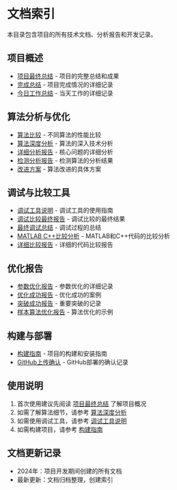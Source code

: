# 文档索引

本目录包含项目的所有技术文档、分析报告和开发记录。

## 项目概述
- [项目最终总结](PROJECT_FINAL_SUMMARY.md) - 项目的完整总结和成果
- [完成总结](COMPLETION_SUMMARY.md) - 项目完成情况的详细记录
- [今日工作总结](TODAY_WORK_SUMMARY.md) - 当天工作的详细记录

## 算法分析与优化
- [算法比较](ALGORITHM_COMPARISON.md) - 不同算法的性能比较
- [算法深度分析](ALGORITHM_DEEP_ANALYSIS.md) - 算法的深入技术分析
- [详细分析报告](DETAILED_ANALYSIS_REPORT.md) - 核心问题的详细分析
- [检测分析报告](DETECTION_ANALYSIS_REPORT.md) - 检测算法的分析结果
- [改进方案](IMPROVEMENTS.md) - 算法改进的具体方案

## 调试与比较工具
- [调试工具说明](DEBUG_TOOLS_README.md) - 调试工具的使用指南
- [调试比较最终报告](DEBUG_COMPARISON_FINAL_REPORT.md) - 调试比较的最终结果
- [最终调试总结](FINAL_DEBUG_SUMMARY.md) - 调试过程的总结
- [MATLAB C++比较分析](MATLAB_C_COMPARISON_ANALYSIS.md) - MATLAB和C++代码的比较分析
- [详细比较报告](DETAILED_COMPARISON_REPORT.md) - 详细的代码比较报告

## 优化报告
- [参数优化报告](ARGV_OPTIMIZATION_REPORT.md) - 参数优化的详细记录
- [优化成功报告](OPTIMIZATION_SUCCESS_REPORT.md) - 优化成功的案例
- [突破成功报告](BREAKTHROUGH_SUCCESS_REPORT.md) - 重要突破的记录
- [样本算法优化报告](SAMPLE_ALGORITHM_OPTIMIZATION_REPORT.md) - 算法优化的示例

## 构建与部署
- [构建指南](BUILD_GUIDE.md) - 项目的构建和安装指南
- [GitHub上传确认](GITHUB_UPLOAD_CONFIRMATION.md) - GitHub部署的确认记录

## 使用说明

1. 首次使用建议先阅读 [项目最终总结](PROJECT_FINAL_SUMMARY.md) 了解项目概况
2. 如需了解算法细节，请参考 [算法深度分析](ALGORITHM_DEEP_ANALYSIS.md)
3. 如需使用调试工具，请参考 [调试工具说明](DEBUG_TOOLS_README.md)
4. 如需构建项目，请参考 [构建指南](BUILD_GUIDE.md)

## 文档更新记录

- 2024年：项目开发期间创建的所有文档
- 最新更新：文档归档整理，创建索引 